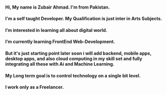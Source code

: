 #### Hi, My name is Zubair Ahmad. I'm from Pakistan.

#### I'm a self taught Developer. My Qualification is just inter in Arts Subjects.
#### I’m interested in learning all about digital world.
 
#### I’m currently learning FrontEnd Web-Development.
#### But it's just starting point later soon i will add backend, mobile apps, desktop apps, and also cloud computing in my skill set and fully integrating all these with Ai and Machine Learning.

#### My Long term goal is to control technology on a single bit level.

#### I work only as a Freelancer.
